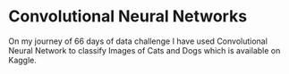 # Convolutional Neural Networks
On my journey of 66 days of data challenge I have used Convolutional Neural Network to classify Images of Cats and Dogs which is available on Kaggle.
